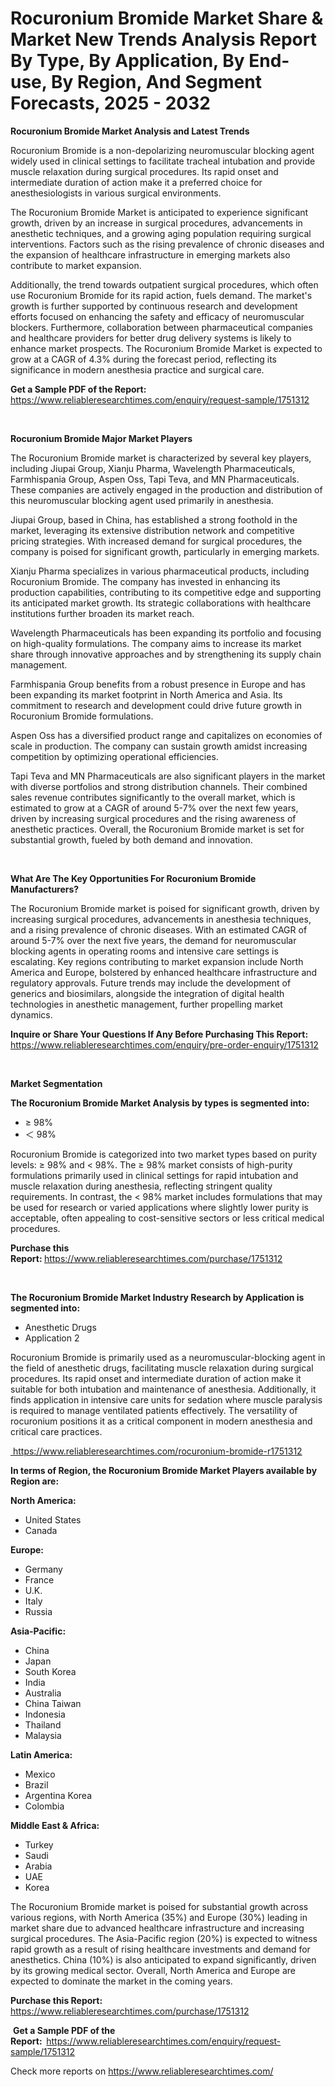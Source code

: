 <p><h1>Rocuronium Bromide Market Share & Market New Trends Analysis Report By Type, By Application, By End-use, By Region, And Segment Forecasts, 2025 - 2032</h1></p><p><strong>Rocuronium Bromide Market Analysis and Latest Trends</strong></p>
<p><p>Rocuronium Bromide is a non-depolarizing neuromuscular blocking agent widely used in clinical settings to facilitate tracheal intubation and provide muscle relaxation during surgical procedures. Its rapid onset and intermediate duration of action make it a preferred choice for anesthesiologists in various surgical environments.</p><p>The Rocuronium Bromide Market is anticipated to experience significant growth, driven by an increase in surgical procedures, advancements in anesthetic techniques, and a growing aging population requiring surgical interventions. Factors such as the rising prevalence of chronic diseases and the expansion of healthcare infrastructure in emerging markets also contribute to market expansion. </p><p>Additionally, the trend towards outpatient surgical procedures, which often use Rocuronium Bromide for its rapid action, fuels demand. The market's growth is further supported by continuous research and development efforts focused on enhancing the safety and efficacy of neuromuscular blockers. Furthermore, collaboration between pharmaceutical companies and healthcare providers for better drug delivery systems is likely to enhance market prospects. The Rocuronium Bromide Market is expected to grow at a CAGR of 4.3% during the forecast period, reflecting its significance in modern anesthesia practice and surgical care.</p></p>
<p><strong>Get a Sample PDF of the Report:&nbsp;</strong> <a href="https://www.reliableresearchtimes.com/enquiry/request-sample/1751312?utm_campaign=2308&utm_medium=2&utm_source=Github&utm_content=ia&utm_term=15022025&utm_id=rocuronium-bromide">https://www.reliableresearchtimes.com/enquiry/request-sample/1751312</a></p>
<p>&nbsp;</p>
<p><strong>Rocuronium Bromide Major Market Players</strong></p>
<p><p>The Rocuronium Bromide market is characterized by several key players, including Jiupai Group, Xianju Pharma, Wavelength Pharmaceuticals, Farmhispania Group, Aspen Oss, Tapi Teva, and MN Pharmaceuticals. These companies are actively engaged in the production and distribution of this neuromuscular blocking agent used primarily in anesthesia.</p><p>Jiupai Group, based in China, has established a strong foothold in the market, leveraging its extensive distribution network and competitive pricing strategies. With increased demand for surgical procedures, the company is poised for significant growth, particularly in emerging markets.</p><p>Xianju Pharma specializes in various pharmaceutical products, including Rocuronium Bromide. The company has invested in enhancing its production capabilities, contributing to its competitive edge and supporting its anticipated market growth. Its strategic collaborations with healthcare institutions further broaden its market reach.</p><p>Wavelength Pharmaceuticals has been expanding its portfolio and focusing on high-quality formulations. The company aims to increase its market share through innovative approaches and by strengthening its supply chain management.</p><p>Farmhispania Group benefits from a robust presence in Europe and has been expanding its market footprint in North America and Asia. Its commitment to research and development could drive future growth in Rocuronium Bromide formulations.</p><p>Aspen Oss has a diversified product range and capitalizes on economies of scale in production. The company can sustain growth amidst increasing competition by optimizing operational efficiencies.</p><p>Tapi Teva and MN Pharmaceuticals are also significant players in the market with diverse portfolios and strong distribution channels. Their combined sales revenue contributes significantly to the overall market, which is estimated to grow at a CAGR of around 5-7% over the next few years, driven by increasing surgical procedures and the rising awareness of anesthetic practices. Overall, the Rocuronium Bromide market is set for substantial growth, fueled by both demand and innovation.</p></p>
<p>&nbsp;</p>
<p><strong>What Are The Key Opportunities For Rocuronium Bromide Manufacturers?</strong></p>
<p><p>The Rocuronium Bromide market is poised for significant growth, driven by increasing surgical procedures, advancements in anesthesia techniques, and a rising prevalence of chronic diseases. With an estimated CAGR of around 5-7% over the next five years, the demand for neuromuscular blocking agents in operating rooms and intensive care settings is escalating. Key regions contributing to market expansion include North America and Europe, bolstered by enhanced healthcare infrastructure and regulatory approvals. Future trends may include the development of generics and biosimilars, alongside the integration of digital health technologies in anesthetic management, further propelling market dynamics.</p></p>
<p><strong>Inquire or Share Your Questions If Any Before Purchasing This Report:</strong> <a href="https://www.reliableresearchtimes.com/enquiry/pre-order-enquiry/1751312?utm_campaign=2308&utm_medium=2&utm_source=Github&utm_content=ia&utm_term=15022025&utm_id=rocuronium-bromide">https://www.reliableresearchtimes.com/enquiry/pre-order-enquiry/1751312</a></p>
<p>&nbsp;</p>
<p><strong>Market Segmentation</strong></p>
<p><strong>The Rocuronium Bromide Market Analysis by types is segmented into:</strong></p>
<p><ul><li>≥ 98%</li><li>＜ 98%</li></ul></p>
<p><p>Rocuronium Bromide is categorized into two market types based on purity levels: ≥ 98% and < 98%. The ≥ 98% market consists of high-purity formulations primarily used in clinical settings for rapid intubation and muscle relaxation during anesthesia, reflecting stringent quality requirements. In contrast, the < 98% market includes formulations that may be used for research or varied applications where slightly lower purity is acceptable, often appealing to cost-sensitive sectors or less critical medical procedures.</p></p>
<p><strong>Purchase this Report:&nbsp;</strong><a href="https://www.reliableresearchtimes.com/purchase/1751312?utm_campaign=2308&utm_medium=2&utm_source=Github&utm_content=ia&utm_term=15022025&utm_id=rocuronium-bromide">https://www.reliableresearchtimes.com/purchase/1751312</a></p>
<p>&nbsp;</p>
<p><strong>The Rocuronium Bromide Market Industry Research by Application is segmented into:</strong></p>
<p><ul><li>Anesthetic Drugs</li><li>Application 2</li></ul></p>
<p><p>Rocuronium Bromide is primarily used as a neuromuscular-blocking agent in the field of anesthetic drugs, facilitating muscle relaxation during surgical procedures. Its rapid onset and intermediate duration of action make it suitable for both intubation and maintenance of anesthesia. Additionally, it finds application in intensive care units for sedation where muscle paralysis is required to manage ventilated patients effectively. The versatility of rocuronium positions it as a critical component in modern anesthesia and critical care practices.</p></p>
<p><a href="https://www.reliableresearchtimes.com/rocuronium-bromide-r1751312?utm_campaign=2308&utm_medium=2&utm_source=Github&utm_content=ia&utm_term=15022025&utm_id=rocuronium-bromide">&nbsp;https://www.reliableresearchtimes.com/rocuronium-bromide-r1751312</a></p>
<p><strong>In terms of Region, the Rocuronium Bromide Market Players available by Region are:</strong></p>
<p>
    <p> <strong> North America: </strong>
        <ul>
            <li>United States</li>
            <li>Canada</li>
        </ul>
        </p> 
    <p> <strong> Europe: </strong>
        <ul>
            <li>Germany</li>
            <li>France</li>
            <li>U.K.</li>
            <li>Italy</li>
            <li>Russia</li>
        </ul>
        </p> 
    <p> <strong> Asia-Pacific: </strong>
        <ul>
            <li>China</li>
            <li>Japan</li>
            <li>South Korea</li>
            <li>India</li>
            <li>Australia</li>
            <li>China Taiwan</li>
            <li>Indonesia</li>
            <li>Thailand</li>
            <li>Malaysia</li>
        </ul>
        </p> 
    <p> <strong> Latin America: </strong>
        <ul>
            <li>Mexico</li>
            <li>Brazil</li>
            <li>Argentina Korea</li>
            <li>Colombia</li>
        </ul>
        </p> 
    <p> <strong> Middle East & Africa: </strong>
        <ul>
            <li>Turkey</li>
            <li>Saudi</li>
            <li>Arabia</li>
            <li>UAE</li>
            <li>Korea</li>
        </ul>
    </p>
    </p>
<p><p>The Rocuronium Bromide market is poised for substantial growth across various regions, with North America (35%) and Europe (30%) leading in market share due to advanced healthcare infrastructure and increasing surgical procedures. The Asia-Pacific region (20%) is expected to witness rapid growth as a result of rising healthcare investments and demand for anesthetics. China (10%) is also anticipated to expand significantly, driven by its growing medical sector. Overall, North America and Europe are expected to dominate the market in the coming years.</p></p>
<p><strong>Purchase this Report: </strong><a href="https://www.reliableresearchtimes.com/purchase/1751312?utm_campaign=2308&utm_medium=2&utm_source=Github&utm_content=ia&utm_term=15022025&utm_id=rocuronium-bromide">https://www.reliableresearchtimes.com/purchase/1751312</a></p>
<p>&nbsp;<strong>Get a Sample PDF of the Report:&nbsp;&nbsp;</strong><a href="https://www.reliableresearchtimes.com/enquiry/request-sample/1751312?utm_campaign=2308&utm_medium=2&utm_source=Github&utm_content=ia&utm_term=15022025&utm_id=rocuronium-bromide">https://www.reliableresearchtimes.com/enquiry/request-sample/1751312</a></p>
<p><strong></strong></p>
<p>Check more reports on <a href="https://www.reliableresearchtimes.com/?utm_campaign=2308&utm_medium=2&utm_source=Github&utm_content=ia&utm_term=15022025&utm_id=rocuronium-bromide">https://www.reliableresearchtimes.com/</a></p>